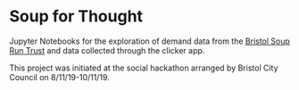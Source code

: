 # Soup for Thought

Jupyter Notebooks for the exploration of demand data from the [Bristol Soup Run
Trust](https://www.bristolsoupruntrust.org.uk/) and data collected through the
clicker app.

This project was initiated at the social hackathon arranged by Bristol City 
Council on 8/11/19-10/11/19.
